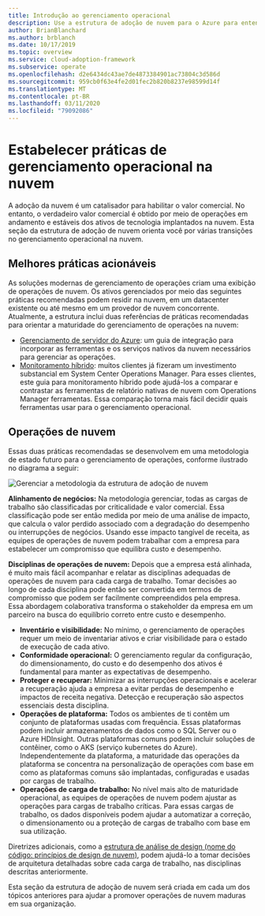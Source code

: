 ```yaml
---
title: Introdução ao gerenciamento operacional
description: Use a estrutura de adoção de nuvem para o Azure para entender as várias transições que devem ser feitas para habilitar o gerenciamento operacional na nuvem.
author: BrianBlanchard
ms.author: brblanch
ms.date: 10/17/2019
ms.topic: overview
ms.service: cloud-adoption-framework
ms.subservice: operate
ms.openlocfilehash: d2e6434dc43ae7de4873384901ac73804c3d586d
ms.sourcegitcommit: 959cb0f63e4fe2d01fec2b820b8237e98599d14f
ms.translationtype: MT
ms.contentlocale: pt-BR
ms.lasthandoff: 03/11/2020
ms.locfileid: "79092086"
---
```

# <a name="establish-operational-management-practices-in-the-cloud"></a>Estabelecer práticas de gerenciamento operacional na nuvem

A adoção da nuvem é um catalisador para habilitar o valor comercial. No entanto, o verdadeiro valor comercial é obtido por meio de operações em andamento e estáveis dos ativos de tecnologia implantados na nuvem. Esta seção da estrutura de adoção de nuvem orienta você por várias transições no gerenciamento operacional na nuvem.

## <a name="actionable-best-practices"></a>Melhores práticas acionáveis

As soluções modernas de gerenciamento de operações criam uma exibição de operações de nuvem. Os ativos gerenciados por meio das seguintes práticas recomendadas podem residir na nuvem, em um datacenter existente ou até mesmo em um provedor de nuvem concorrente. Atualmente, a estrutura inclui duas referências de práticas recomendadas para orientar a maturidade do gerenciamento de operações na nuvem:

- [Gerenciamento de servidor do Azure](./azure-server-management/index.md): um guia de integração para incorporar as ferramentas e os serviços nativos da nuvem necessários para gerenciar as operações.
- [Monitoramento híbrido](./monitor/index.md): muitos clientes já fizeram um investimento substancial em System Center Operations Manager. Para esses clientes, este guia para monitoramento híbrido pode ajudá-los a comparar e contrastar as ferramentas de relatório nativas de nuvem com Operations Manager ferramentas. Essa comparação torna mais fácil decidir quais ferramentas usar para o gerenciamento operacional.

## <a name="cloud-operations"></a>Operações de nuvem

Essas duas práticas recomendadas se desenvolvem em uma metodologia de estado futuro para o gerenciamento de operações, conforme ilustrado no diagrama a seguir:

![Gerenciar a metodologia da estrutura de adoção de nuvem](../_images/manage/caf-manage.png)

**Alinhamento de negócios:** Na metodologia gerenciar, todas as cargas de trabalho são classificadas por criticalidade e valor comercial. Essa classificação pode ser então medida por meio de uma análise de impacto, que calcula o valor perdido associado com a degradação do desempenho ou interrupções de negócios. Usando esse impacto tangível de receita, as equipes de operações de nuvem podem trabalhar com a empresa para estabelecer um compromisso que equilibra custo e desempenho.

**Disciplinas de operações de nuvem:** Depois que a empresa está alinhada, é muito mais fácil acompanhar e relatar as disciplinas adequadas de operações de nuvem para cada carga de trabalho. Tomar decisões ao longo de cada disciplina pode então ser convertida em termos de compromisso que podem ser facilmente compreendidos pela empresa. Essa abordagem colaborativa transforma o stakeholder da empresa em um parceiro na busca do equilíbrio correto entre custo e desempenho.

- **Inventário e visibilidade:** No mínimo, o gerenciamento de operações requer um meio de inventariar ativos e criar visibilidade para o estado de execução de cada ativo.
- **Conformidade operacional:** O gerenciamento regular da configuração, do dimensionamento, do custo e do desempenho dos ativos é fundamental para manter as expectativas de desempenho.
- **Proteger e recuperar:** Minimizar as interrupções operacionais e acelerar a recuperação ajuda a empresa a evitar perdas de desempenho e impactos de receita negativa. Detecção e recuperação são aspectos essenciais desta disciplina.
- **Operações de plataforma:** Todos os ambientes de ti contêm um conjunto de plataformas usadas com frequência. Essas plataformas podem incluir armazenamentos de dados como o SQL Server ou o Azure HDInsight. Outras plataformas comuns podem incluir soluções de contêiner, como o AKS (serviço kubernetes do Azure). Independentemente da plataforma, a maturidade das operações da plataforma se concentra na personalização de operações com base em como as plataformas comuns são implantadas, configuradas e usadas por cargas de trabalho.
- **Operações de carga de trabalho:** No nível mais alto de maturidade operacional, as equipes de operações de nuvem podem ajustar as operações para cargas de trabalho críticas. Para essas cargas de trabalho, os dados disponíveis podem ajudar a automatizar a correção, o dimensionamento ou a proteção de cargas de trabalho com base em sua utilização.

Diretrizes adicionais, como a [estrutura de análise de design (nome do código: princípios de design de nuvem)](https://docs.microsoft.com/azure/architecture/framework/resiliency/overview), podem ajudá-lo a tomar decisões de arquitetura detalhadas sobre cada carga de trabalho, nas disciplinas descritas anteriormente.

Esta seção da estrutura de adoção de nuvem será criada em cada um dos tópicos anteriores para ajudar a promover operações de nuvem maduras em sua organização.
